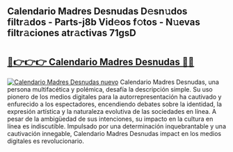 ## Calendario Madres Desnudas D𝚎sn𝚞dos filtr𝚊dos - Parts-j8b Vid𝚎os f𝚘tos - N𝚞evas filtr𝚊ciones atr𝚊ctivas 71gsD

# <h2><a href="http://mb2wzl2.tromn.icu/?c=Calendario+Madres+Desnudas">🔗👉👉👉 Calendario Madres Desnudas 🔗🔗</a></h2>

[![Calendario Madres Desnudas nuevo](https://i.imgur.com/pEAQMta.gif)](http://mb2wzl2.tromn.icu/?c=Calendario+Madres+Desnudas)
Calendario Madres Desnudas, una persona multifacética y polémica, desafía la descripción simple. Su uso pionero de los medios digitales para la autorrepresentación ha cautivado y enfurecido a los espectadores, encendiendo debates sobre la identidad, la expresión artística y la naturaleza evolutiva de las sociedades en línea. A pesar de la ambigüedad de sus intenciones, su impacto en la cultura en línea es indiscutible. Impulsado por una determinación inquebrantable y una cautivación innegable, Calendario Madres Desnudas impact en los medios digitales es revolucionario.

